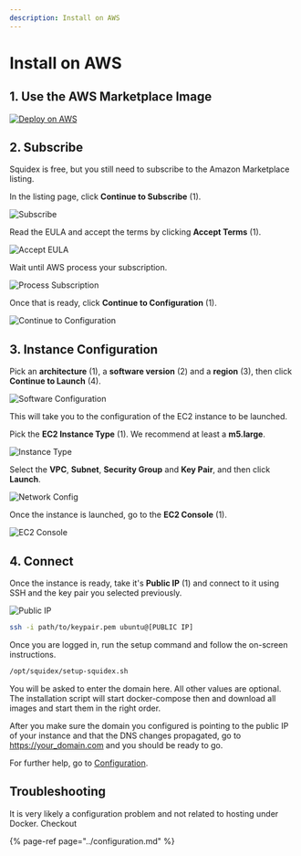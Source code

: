 ```yaml
---
description: Install on AWS
---
```


# Install on AWS

## 1. Use the AWS Marketplace Image

[![Deploy on AWS](https://img.shields.io/badge/-Deploy%20to%20AWS-232F3E?style=for-the-badge&logo=amazon-aws&logoColor=ffffff)](https://aws.amazon.com/marketplace/pp/prodview-zvohj6i2bye7w)

## 2. Subscribe

Squidex is free, but you still need to subscribe to the Amazon Marketplace listing.

In the listing page, click **Continue to Subscribe** \(1\).

![Subscribe](../../../.gitbook/assets/aws-2-1.png)

Read the EULA and accept the terms by clicking **Accept Terms** \(1\).

![Accept EULA](../../../.gitbook/assets/aws-2-2.png)

Wait until AWS process your subscription.

![Process Subscription](../../../.gitbook/assets/aws-2-3.png)

Once that is ready, click **Continue to Configuration** \(1\).

![Continue to Configuration](../../../.gitbook/assets/aws-2-4.png)

## 3. Instance Configuration

Pick an **architecture** \(1\), a **software version** \(2\) and a **region** \(3\), then click **Continue to Launch** \(4\).

![Software Configuration](../../../.gitbook/assets/aws-3-1.png)

This will take you to the configuration of the EC2 instance to be launched.

Pick the **EC2 Instance Type** \(1\). We recommend at least a **m5.large**.

![Instance Type](../../../.gitbook/assets/aws-3-2.png)

Select the **VPC**, **Subnet**, **Security Group** and **Key Pair**, and then click **Launch**.

![Network Config](../../../.gitbook/assets/aws-3-3.png)

Once the instance is launched, go to the **EC2 Console** \(1\).

![EC2 Console](../../../.gitbook/assets/aws-3-4.png)

## 4. Connect

Once the instance is ready, take it's **Public IP** \(1\) and connect to it using SSH and the key pair you selected previously.

![Public IP](../../../.gitbook/assets/aws-4-1.png)

```bash
ssh -i path/to/keypair.pem ubuntu@[PUBLIC IP]
```

Once you are logged in, run the setup command and follow the on-screen instructions.

```bash
/opt/squidex/setup-squidex.sh
```

You will be asked to enter the domain here. All other values are optional. The installation script will start docker-compose then and download all images and start them in the right order.

After you make sure the domain you configured is pointing to the public IP of your instance and that the DNS changes propagated, go to [https://your\_domain.com](https://your_domain.com) and you should be ready to go.

For further help, go to [Configuration](https://docs.squidex.io/01-getting-started/installation/configuration).

## Troubleshooting

It is very likely a configuration problem and not related to hosting under Docker. Checkout

{% page-ref page="../configuration.md" %}

